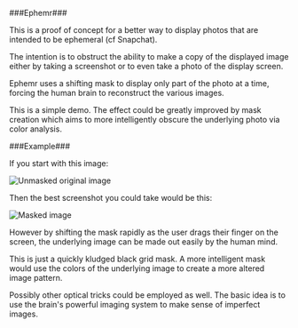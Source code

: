 ###Ephemr###

This is a proof of concept for a better way to display photos that are intended to be ephemeral (cf Snapchat).

The intention is to obstruct the ability to make a copy of the displayed image either by taking a screenshot or to even take a photo of the display screen.

Ephemr uses a shifting mask to display only part of the photo at a time, forcing the human brain to reconstruct the various images.

This is a simple demo. The effect could be greatly improved by mask creation which aims to more intelligently obscure the underlying photo via color analysis.

###Example###

If you start with this image:

![Unmasked original image](https://raw.github.com/dav/ephemr/master/doc/before.jpg "Unmasked Screenshot")


Then the best screenshot you could take would be this:

![Masked image](https://raw.github.com/dav/ephemr/master/doc/after.jpg "Masked Screenshot")

However by shifting the mask rapidly as the user drags their finger on the screen, the underlying image can be made out easily by the human mind.

This is just a quickly kludged black grid mask. A more intelligent mask would use the colors of the underlying image to create a more altered image pattern.

Possibly other optical tricks could be employed as well. The basic idea is to use the brain's powerful imaging system to make sense of imperfect images.
